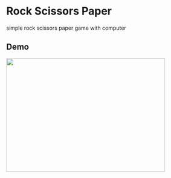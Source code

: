 # Rock Scissors Paper

simple rock scissors paper game with computer

## Demo

<img src="https://github.com/user-attachments/assets/6d53b1ce-ea79-4bd3-9fd3-de0f4a209d5f" width="420px" height="300px"/>
